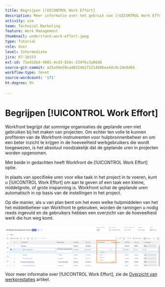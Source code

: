 ```yaml
---
title: Begrijpen [!UICONTROL Work Effort]
description: Meer informatie over het gebruik van [!UICONTROL Work Effort] voor een snelle schatting van geplande uren in uw projectchronologie.
activity: use
team: Technical Marketing
feature: Work Management
thumbnail: understand-work-effort.jpeg
type: Tutorial
role: User
level: Intermediate
jira: KT-10153
exl-id: 71ed10b8-4801-4cd3-828c-334f6c3a86d8
source-git-commit: a25a49e59ca483246271214886ea4dc9c10e8d66
workflow-type: tm+mt
source-wordcount: '171'
ht-degree: 0%

---
```


# Begrijpen [!UICONTROL Work Effort]

Workfront begrijpt dat sommige organisaties de geplande uren niet gebruiken bij het maken van projecten. Om echter ten volle te kunnen profiteren van de Workfront-instrumenten voor hulpbronnenbeheer en om een beter inzicht te krijgen in de hoeveelheid werkgebruikers die wordt toegewezen, is het absoluut noodzakelijk dat de geplande uren in projecten worden opgenomen.

Met beide in gedachten heeft Workfront de [!UICONTROL Work Effort] optie.

In plaats van specifieke uren voor elke taak in het project in te voeren, kunt u [!UICONTROL Work Effort] om aan te geven of een taak een kleine, middelgrote, of grote inspanning is. Workfront schat de geplande uren automatisch in op basis van de instellingen in het project.

Op die manier, als u van plan bent om het even welke hulpmiddelen van het het middelbeheer van Workfront te gebruiken, worden de ramingen u nodig reeds ingevuld en de gebruikers hebben een overzicht van de hoeveelheid werk die hun weg komt.

![Lijst met projecttaken met [!UICONTROL Work Effort] kolom](assets/planner-fund-work-effort.png)

Voor meer informatie over [!UICONTROL Work Effort], zie de [Overzicht van werkprestaties](https://experienceleague.adobe.com/docs/workfront/using/manage-work/tasks/task-information/work-effort.html?lang=en) artikel.
